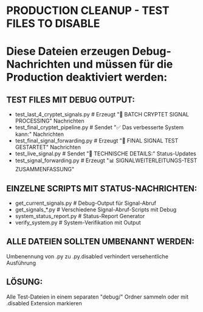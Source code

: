 # PRODUCTION CLEANUP - TEST FILES TO DISABLE

# Diese Dateien erzeugen Debug-Nachrichten und müssen für die Production deaktiviert werden:

## TEST FILES MIT DEBUG OUTPUT:
- test_last_4_cryptet_signals.py          # Erzeugt "🚀 BATCH CRYPTET SIGNAL PROCESSING" Nachrichten
- test_final_cryptet_pipeline.py          # Sendet "✅ Das verbesserte System kann:" Nachrichten  
- test_final_signal_forwarding.py         # Erzeugt "🏁 FINAL SIGNAL TEST GESTARTET" Nachrichten
- test_live_signal.py                     # Sendet "🔧 TECHNISCHE DETAILS:" Status-Updates
- test_signal_forwarding.py               # Erzeugt "📊 SIGNALWEITERLEITUNGS-TEST ZUSAMMENFASSUNG"

## EINZELNE SCRIPTS MIT STATUS-NACHRICHTEN:
- get_current_signals.py                  # Debug-Output für Signal-Abruf
- get_signals_*.py                        # Verschiedene Signal-Abruf-Scripts mit Debug
- system_status_report.py                 # Status-Report Generator
- verify_system.py                        # System-Verifikation mit Output

## ALLE DATEIEN SOLLTEN UMBENANNT WERDEN:
Umbenennung von .py zu .py.disabled verhindert versehentliche Ausführung

## LÖSUNG:
Alle Test-Dateien in einem separaten "debug/" Ordner sammeln
oder mit .disabled Extension markieren